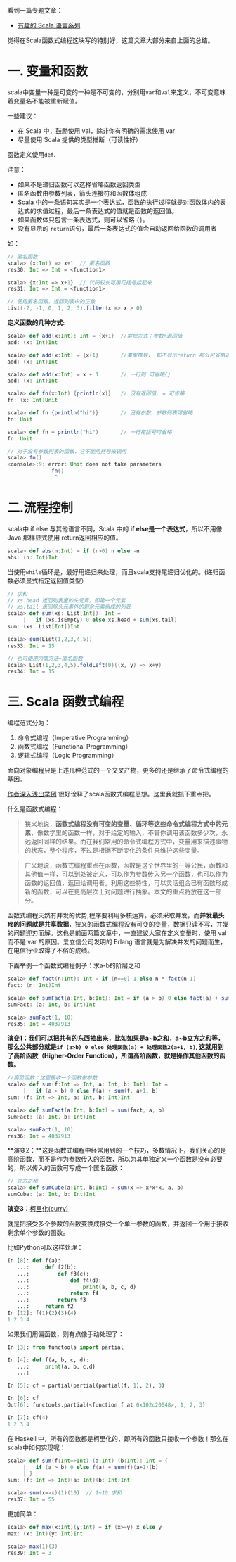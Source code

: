 看到一篇专题文章：

- [有趣的 Scala 语言系列](https://www.ibm.com/developerworks/cn/java/j-lo-funinscala2/index.html?ca=drs-)

觉得在Scala函数式编程这块写的特别好，这篇文章大部分来自上面的总结。

# 一. 变量和函数

scala中变量一种是可变的一种是不可变的，分别用`var`和`val`来定义，不可变意味着变量名不能被重新赋值。

一些建议：

- 在 Scala 中，鼓励使用 val，除非你有明确的需求使用 var
- 尽量使用 Scala 提供的类型推断（可读性好）

函数定义使用`def`. 

注意：

- 如果不是递归函数可以选择省略函数返回类型
- 匿名函数由参数列表，箭头连接符和函数体组成
- Scala 中的一条语句其实是一个表达式，函数的执行过程就是对函数体内的表达式的求值过程，最后一条表达式的值就是函数的返回值。
- 如果函数体只包含一条表达式，则可以省略 `{}`。
- 没有显示的 `return`语句，最后一条表达式的值会自动返回给函数的调用者

如：

```scala
// 匿名函数
scala> (x:Int) => x+1  // 匿名函数
res30: Int => Int = <function1>

scala> {x:Int => x+1}  // 代码较长可用花括号括起来
res31: Int => Int = <function1>

// 使用匿名函数，返回列表中的正数
List(-2, -1, 0, 1, 2, 3).filter(x => x > 0)
```

**定义函数的几种方式:**

```scala
scala> def add(x:Int): Int = {x+1}  //常规方式：参数+返回值
add: (x: Int)Int

scala> def add(x:Int) = {x+1}       //类型推导， 如不显示return 那么可省略返回类型
add: (x: Int)Int

scala> def add(x:Int) = x + 1       // 一行则 可省略{}
add: (x: Int)Int

scala> def fn(x:Int) {println(x)}   // 没有返回值, = 可省略
fn: (x: Int)Unit

scala> def fn {println("hi")}       // 没有参数，参数列表可省略
fn: Unit

scala> def fn = println("hi")       // 一行花括号可省略
fn: Unit

// 对于没有参数列表的函数，它不能用括号来调用
scala> fn()
<console>:9: error: Unit does not take parameters
              fn()
               ^
```


# 二.流程控制

scala中 if else 与其他语言不同，Scala 中的 **if else是一个表达式**，所以不用像 Java 那样显式使用 return返回相应的值。

```scala
scala> def abs(n:Int) = if (n>0) n else -n
abs: (n: Int)Int
```

当使用`while`循环是，最好用递归来处理，而且scala支持尾递归优化的。(递归函数必须显式指定返回值类型）

```scala
// 求和
// xs.head 返回列表里的头元素，即第一个元素
// xs.tail 返回除头元素外的剩余元素组成的列表
scala> def sum(xs: List[Int]): Int =
     |   if (xs.isEmpty) 0 else xs.head + sum(xs.tail)
sum: (xs: List[Int])Int

scala> sum(List(1,2,3,4,5))
res33: Int = 15

// 也可使用内置方法+匿名函数
scala> List(1,2,3,4,5).foldLeft(0)((x, y) => x+y)
res34: Int = 15
```

# 三. Scala 函数式编程

编程范式分为：

1. 命令式编程（Imperative Programming）
2. 函数式编程（Functional Programming）
3. 逻辑式编程（Logic Programming）

面向对象编程只是上述几种范式的一个交叉产物，更多的还是继承了命令式编程的基因。

[作者深入浅出举例](https://www.ibm.com/developerworks/cn/java/j-lo-funinscala3/index.html?ca=drs-) 很好诠释了scala函数式编程思想。这里我就抓下重点把。

什么是函数式编程：

>狭义地说，**函数式编程没有可变的变量、循环等这些命令式编程方式中的元素**，像数学里的函数一样，对于给定的输入，不管你调用该函数多少次，永远返回同样的结果。而在我们常用的命令式编程方式中，变量用来描述事物的状态，整个程序，不过是根据不断变化的条件来维护这些变量。

>广义地说，函数式编程重点在函数，函数是这个世界里的一等公民，函数和其他值一样，可以到处被定义，可以作为参数传入另一个函数，也可以作为函数的返回值，返回给调用者。利用这些特性，可以灵活组合已有函数形成新的函数，可以在更高层次上对问题进行抽象。本文的重点将放在这一部分。

函数式编程天然有并发的优势,程序要利用多核运算，必须采取并发，而**并发最头疼的问题就是共享数据**，狭义的函数式编程没有可变的变量，数据只读不写，并发的问题迎刃而解。这也是前面两篇文章中，一直建议大家在定义变量时，使用 val 而不是 var 的原因。爱立信公司发明的 Erlang 语言就是为解决并发的问题而生，在电信行业取得了不俗的成绩。

下面举例一个函数式编程例子：求a-b的阶层之和

```scala
scala> def fact(n:Int): Int = if (n==0) 1 else n * fact(n-1)
fact: (n: Int)Int

scala> def sumFact(a:Int, b:Int): Int = if (a > b) 0 else fact(a) + sumFact(a+1, b)
sumFact: (a: Int, b: Int)Int

scala> sumFact(1, 10)
res35: Int = 4037913
```

**演变1：**我们可以把共有的东西抽出来，比如如果是a~b之和，a~b立方之和等，那么公共部分就是`if (a>b) 0 else 处理函数(a) + 处理函数2(a+1, b)`, 这就用到了**高阶函数（Higher-Order Function），所谓高阶函数，就是操作其他函数的函数。**

```scala
//高阶函数：这里接收一个函数做参数
scala> def sum(f:Int => Int, a: Int, b: Int): Int =
     |   if (a > b) 0 else f(a) + sum(f, a+1, b)
sum: (f: Int => Int, a: Int, b: Int)Int

scala> def sumFact(a:Int, b:Int) = sum(fact, a, b)
sumFact: (a: Int, b: Int)Int

scala> sumFact(1, 10)
res36: Int = 4037913
```

**演变2：**这是函数式编程中经常用到的一个技巧，多数情况下，我们关心的是高阶函数，而不是作为参数传入的函数，所以为其单独定义一个函数是没有必要的，所以传入的函数可写成一个匿名函数：

```scala
// 立方之和
scala> def sumCube(a:Int, b:Int) = sum(x => x*x*x, a, b)
sumCube: (a: Int, b: Int)Int
```

**演变3：**[柯里化(curry)](https://zh.wikipedia.org/wiki/%E6%9F%AF%E9%87%8C%E5%8C%96)

就是把接受多个参数的函数变换成接受一个单一参数的函数，并返回一个用于接收剩余单个参数的函数。

比如Python可以这样处理：

```python
In [8]: def f(a):
   ...:     def f2(b):
   ...:         def f3(c):
   ...:             def f4(d):
   ...:                 print(a, b, c, d)
   ...:             return f4
   ...:         return f3
   ...:     return f2
In [12]: f(1)(2)(3)(4)
1 2 3 4
```

如果我们用偏函数，则有点像手动处理了：

```python
In [3]: from functools import partial

In [4]: def f(a, b, c, d):
   ...:     print(a, b, c,d)
   ...:

In [5]: cf = partial(partial(partial(f, 1), 2), 3)

In [6]: cf
Out[6]: functools.partial(<function f at 0x102c20048>, 1, 2, 3)

In [7]: cf(4)
1 2 3 4
```

在 Haskell 中，所有的函数都是柯里化的，即所有的函数只接收一个参数！那么在scala中如何实现呢：

```scala
scala> def sum(f:Int=>Int) (a:Int) (b:Int): Int = {
     |   if (a > b) 0 else f(a) + sum(f)(a+1)(b)
     | }
sum: (f: Int => Int)(a: Int)(b: Int)Int

scala> sum(x=>x)(1)(10)  // 1~10 求和
res37: Int = 55
```

更加简单：

```scala
scala> def max(x:Int)(y:Int) = if (x>=y) x else y
max: (x: Int)(y: Int)Int

scala> max(1)(3)
res39: Int = 3
```




